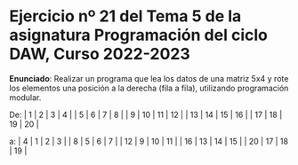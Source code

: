 # Ejercicio nº 21 del Tema 5 de la asignatura Programación del ciclo DAW, Curso 2022-2023
**Enunciado**: Realizar un programa que lea los datos de una matriz 5x4 y rote los elementos una posición a la derecha (fila a fila), utilizando programación modular.

De:
|  1 |  2 | 3  |  4 |
|  5 |  6 | 7  |  8 |
|  9 | 10 | 11 | 12 |
| 13 | 14 | 15 | 16 |
| 17 | 18 | 19 | 20 |

a: 
|  4 |  1 |  2 |  3 |
|  8 |  5 |  6 |  7 |
| 12 |  9 | 10 | 11 |
| 16 | 13 | 14 | 15 |
| 20 | 17 | 18 | 19 |